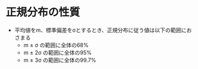 # 正規分布の性質

- 平均値をm、標準偏差をσとするとき、正規分布に従う値は以下の範囲におさまる
    - m ± σ の範囲に全体の68%
    - m ± 2σ の範囲に全体の95%
    - m ± 3σ の範囲に全体の99.7%
